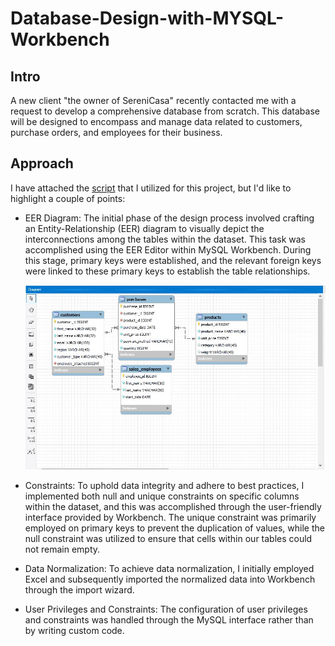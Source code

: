 # Database-Design-with-MYSQL-Workbench
## Intro
A new client "the owner of SereniCasa" recently contacted me with a request to develop a comprehensive database from scratch. This database will be designed to encompass and manage data related to customers, purchase orders, and employees for their business.

## Approach

I have attached the [script](https://github.com/Tori-Greg/Database-Design-with-MYSQL-Workbench/blob/main/SQL%20SCRIPT%20Database%20Design.sql) that I utilized for this project, but I'd like to highlight a couple of points:
- EER Diagram: The initial phase of the design process involved crafting an Entity-Relationship (EER) diagram to visually depict the interconnections among the tables within the dataset. This task was accomplished using the EER Editor within MySQL Workbench. During this stage, primary keys were established, and the relevant foreign keys were linked to these primary keys to establish the table relationships.
  
  ![](EERDiagram.JPG)

 - Constraints: To uphold data integrity and adhere to best practices, I implemented both null and unique constraints on specific columns within the dataset, and this was accomplished through the user-friendly interface provided by Workbench. The unique constraint was primarily employed on primary keys to prevent the duplication of values, while the null constraint was utilized to ensure that cells within our tables could not remain empty.
- Data Normalization: To achieve data normalization, I initially employed Excel and subsequently imported the normalized data into Workbench through the import wizard. 
- User Privileges and Constraints: The configuration of user privileges and constraints was handled through the MySQL interface rather than by writing custom code.
